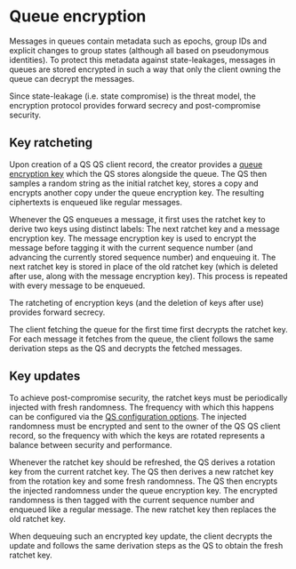 # Queue encryption

Messages in queues contain metadata such as epochs, group IDs and explicit changes to group states (although all based on pseudonymous identities). To protect this metadata against state-leakages, messages in queues are stored encrypted in such a way that only the client owning the queue can decrypt the messages.

Since state-leakage (i.e. state compromise) is the threat model, the encryption protocol provides forward secrecy and post-compromise security.

## Key ratcheting

Upon creation of a QS QS client record, the creator provides a [queue encryption key](../glossary.md#queue-encryption-key) which the QS stores alongside the queue. The QS then samples a random string as the initial ratchet key, stores a copy and encrypts another copy under the queue encryption key. The resulting ciphertexts is enqueued like regular messages.

Whenever the QS enqueues a message, it first uses the ratchet key to derive two keys using distinct labels: The next ratchet key and a message encryption key. The message encryption key is used to encrypt the message before tagging it with the current sequence number (and advancing the currently stored sequence number) and enqueuing it. The next ratchet key is stored in place of the old ratchet key (which is deleted after use, along with the message encryption key). This process is repeated with every message to be enqueued.

The ratcheting of encryption keys (and the deletion of keys after use) provides forward secrecy.

The client fetching the queue for the first time first decrypts the ratchet key. For each message it fetches from the queue, the client follows the same derivation steps as the QS and decrypts the fetched messages.

## Key updates

To achieve post-compromise security, the ratchet keys must be periodically injected with fresh randomness. The frequency with which this happens can be configured via the [QS configuration options](../queuing_service.md#qs-configuration-options). The injected randomness must be encrypted and sent to the owner of the QS QS client record, so the frequency with which the keys are rotated represents a balance between security and performance.

Whenever the ratchet key should be refreshed, the QS derives a rotation key from the current ratchet key. The QS then derives a new ratchet key from the rotation key and some fresh randomness. The QS then encrypts the injected randomness under the queue encryption key. The encrypted randomness is then tagged with the current sequence number and enqueued like a regular message. The new ratchet key then replaces the old ratchet key.

When dequeuing such an encrypted key update, the client decrypts the update and follows the same derivation steps as the QS to obtain the fresh ratchet key.